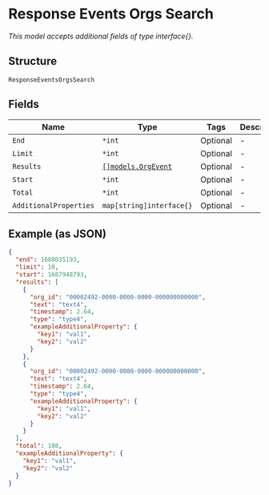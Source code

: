 
# Response Events Orgs Search

*This model accepts additional fields of type interface{}.*

## Structure

`ResponseEventsOrgsSearch`

## Fields

| Name | Type | Tags | Description |
|  --- | --- | --- | --- |
| `End` | `*int` | Optional | - |
| `Limit` | `*int` | Optional | - |
| `Results` | [`[]models.OrgEvent`](../../doc/models/org-event.md) | Optional | - |
| `Start` | `*int` | Optional | - |
| `Total` | `*int` | Optional | - |
| `AdditionalProperties` | `map[string]interface{}` | Optional | - |

## Example (as JSON)

```json
{
  "end": 1688035193,
  "limit": 10,
  "start": 1687948793,
  "results": [
    {
      "org_id": "00002492-0000-0000-0000-000000000000",
      "text": "text4",
      "timestamp": 2.64,
      "type": "type4",
      "exampleAdditionalProperty": {
        "key1": "val1",
        "key2": "val2"
      }
    },
    {
      "org_id": "00002492-0000-0000-0000-000000000000",
      "text": "text4",
      "timestamp": 2.64,
      "type": "type4",
      "exampleAdditionalProperty": {
        "key1": "val1",
        "key2": "val2"
      }
    }
  ],
  "total": 108,
  "exampleAdditionalProperty": {
    "key1": "val1",
    "key2": "val2"
  }
}
```

